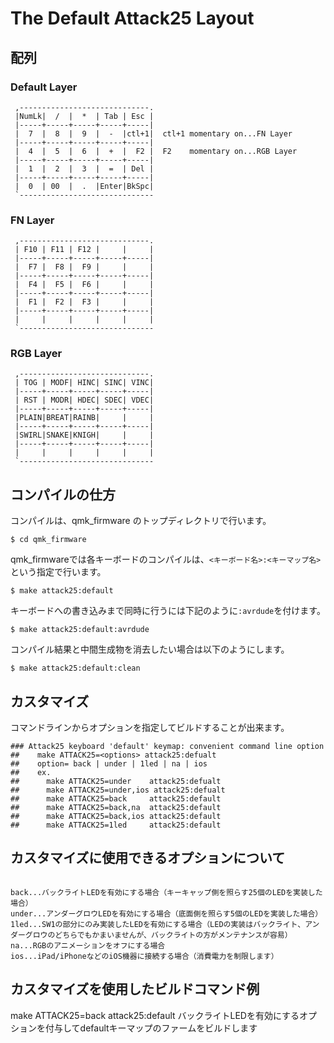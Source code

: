 ﻿# The Default Attack25 Layout
## 配列

### Default Layer

```
 ,-----------------------------.             
 |NumLk|  /  |  *  | Tab | Esc |             
 |-----+-----+-----+-----+-----|
 |  7  |  8  |  9  |  -  |ctl+1|  ctl+1 momentary on...FN Layer
 |-----+-----+-----+-----+-----|
 |  4  |  5  |  6  |  +  |  F2 |  F2    momentary on...RGB Layer
 |-----+-----+-----+-----+-----|
 |  1  |  2  |  3  |  =  | Del |
 |-----+-----+-----+-----+-----|
 |  0  | 00  |  .  |Enter|BkSpc|
 `------------------------------
```

### FN Layer

```
 ,-----------------------------.             
 | F10 | F11 | F12 |     |     |             
 |-----+-----+-----+-----+-----|
 |  F7 |  F8 |  F9 |     |     |
 |-----+-----+-----+-----+-----|
 |  F4 |  F5 |  F6 |     |     |
 |-----+-----+-----+-----+-----|
 |  F1 |  F2 |  F3 |     |     |
 |-----+-----+-----+-----+-----|
 |     |     |     |     |     |
 `------------------------------
```
 
### RGB Layer

```
 ,-----------------------------.             
 | TOG | MODF| HINC| SINC| VINC|             
 |-----+-----+-----+-----+-----|
 | RST | MODR| HDEC| SDEC| VDEC|
 |-----+-----+-----+-----+-----|
 |PLAIN|BREAT|RAINB|     |     |
 |-----+-----+-----+-----+-----|
 |SWIRL|SNAKE|KNIGH|     |     |
 |-----+-----+-----+-----+-----|
 |     |     |     |     |     |
 `------------------------------
```


## コンパイルの仕方

コンパイルは、qmk_firmware のトップディレクトリで行います。

```
$ cd qmk_firmware
```
qmk_firmwareでは各キーボードのコンパイルは、`<キーボード名>:<キーマップ名>`という指定で行います。

```
$ make attack25:default
```

キーボードへの書き込みまで同時に行うには下記のように`:avrdude`を付けます。

```
$ make attack25:default:avrdude
```

コンパイル結果と中間生成物を消去したい場合は以下のようにします。

```
$ make attack25:default:clean
```

## カスタマイズ

コマンドラインからオプションを指定してビルドすることが出来ます。

```
### Attack25 keyboard 'default' keymap: convenient command line option
##    make ATTACK25=<options> attack25:defualt
##    option= back | under | 1led | na | ios
##    ex.
##      make ATTACK25=under    attack25:defualt
##      make ATTACK25=under,ios attack25:defualt
##      make ATTACK25=back     attack25:default
##      make ATTACK25=back,na  attack25:default
##      make ATTACK25=back,ios attack25:default
##      make ATTACK25=1led     attack25:default

```

## カスタマイズに使用できるオプションについて

```

back...バックライトLEDを有効にする場合（キーキャップ側を照らす25個のLEDを実装した場合）
under...アンダーグロウLEDを有効にする場合（底面側を照らす5個のLEDを実装した場合）
1led...SW1の部分にのみ実装したLEDを有効にする場合（LEDの実装はバックライト、アンダーグロウのどちらでもかまいませんが、バックライトの方がメンテナンスが容易）
na...RGBのアニメーションをオフにする場合
ios...iPad/iPhoneなどのiOS機器に接続する場合（消費電力を制限します）

```

## カスタマイズを使用したビルドコマンド例

make ATTACK25=back attack25:default
バックライトLEDを有効にするオプションを付与してdefaultキーマップのファームをビルドします

